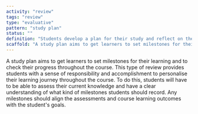 ```yaml
---
activity: "review"
tags: "review"
type: "evaluative"
pattern: "study plan"
status: ""
definition: "Students develop a plan for their study and reflect on their learning journey and future planning to build self-regulated learning skills."
scaffold: "A study plan aims to get learners to set milestones for their learning and to check their progress throughout the course. This type of review provides students with a sense of responsibility and accomplishment to personalise their learning journey throughout the course. To do this, students will have to be able to assess their current knowledge and have a clear understanding of what kind of milestones students should record. Any milestones should align the assessments and course learning outcomes with the student's goals."
---
```


A study plan aims to get learners to set milestones for their learning and to check their progress throughout the course. This type of review provides students with a sense of responsibility and accomplishment to personalise their learning journey throughout the course. To do this, students will have to be able to assess their current knowledge and have a clear understanding of what kind of milestones students should record. Any milestones should align the assessments and course learning outcomes with the student's goals.
